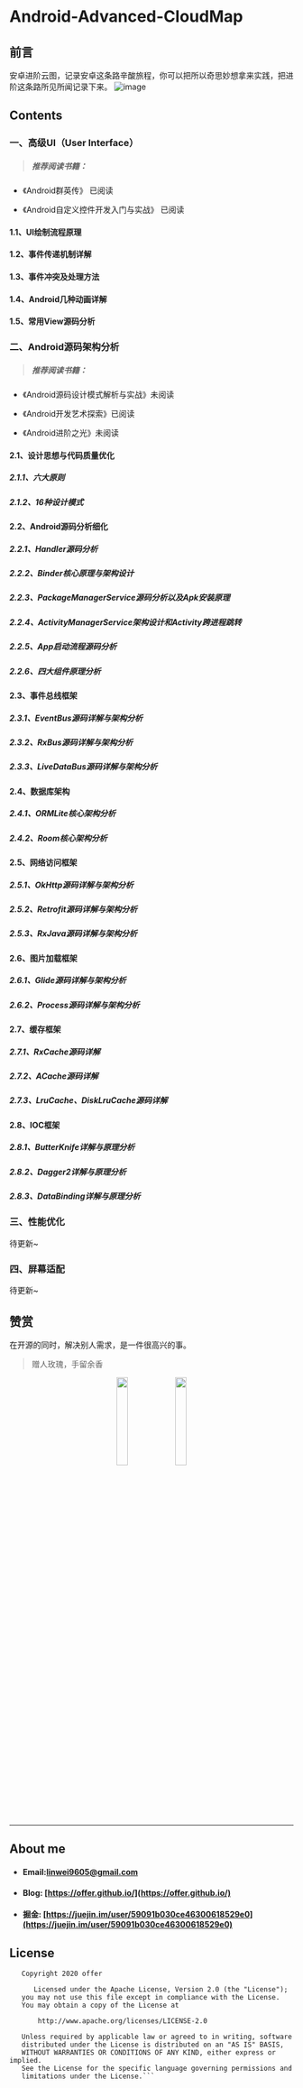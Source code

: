 # Android-Advanced-CloudMap

## 前言

 安卓进阶云图，记录安卓这条路辛酸旅程，你可以把所以奇思妙想拿来实践，把进阶这条路所见所闻记录下来。
 ![image](https://github.com/WeiSmart/Android-Advanced-CloudMap/blob/master/screenshots/InkedAndroid-Advanced-CloudMap.jpg)

## Contents

### 一、高级UI（User Interface）

> ##### 推荐阅读书籍：

- 《Android群英传》  已阅读

- 《Android自定义控件开发入门与实战》 已阅读

#### 1.1、UI绘制流程原理

#### 1.2、事件传递机制详解

#### 1.3、事件冲突及处理方法

####  1.4、Android几种动画详解

#### 1.5、常用View源码分析

### 二、Android源码架构分析

> ##### 推荐阅读书籍：

- 《Android源码设计模式解析与实战》未阅读

- 《Android开发艺术探索》已阅读

- 《Android进阶之光》未阅读

####  2.1、设计思想与代码质量优化

#####  2.1.1、六大原则

##### 2.1.2、16种设计模式

#### 2.2、Android源码分析细化

##### 2.2.1、Handler源码分析

##### 2.2.2、Binder核心原理与架构设计

##### 2.2.3、PackageManagerService源码分析以及Apk安装原理

##### 2.2.4、ActivityManagerService架构设计和Activity跨进程跳转

##### 2.2.5、App启动流程源码分析

##### 2.2.6、四大组件原理分析

#### 2.3、事件总线框架

##### 2.3.1、EventBus源码详解与架构分析

##### 2.3.2、RxBus源码详解与架构分析

##### 2.3.3、LiveDataBus源码详解与架构分析

#### 2.4、数据库架构

##### 2.4.1、ORMLite核心架构分析

##### 2.4.2、Room核心架构分析

#### 2.5、网络访问框架

##### 2.5.1、OkHttp源码详解与架构分析

##### 2.5.2、Retrofit源码详解与架构分析

##### 2.5.3、RxJava源码详解与架构分析

#### 2.6、图片加载框架

##### 2.6.1、Glide源码详解与架构分析

##### 2.6.2、Process源码详解与架构分析

#### 2.7、缓存框架

##### 2.7.1、RxCache源码详解

##### 2.7.2、ACache源码详解

##### 2.7.3、LruCache、DiskLruCache源码详解

#### 2.8、IOC框架

##### 2.8.1、ButterKnife详解与原理分析

##### 2.8.2、Dagger2详解与原理分析

##### 2.8.3、DataBinding详解与原理分析

### 三、性能优化

待更新~

### 四、屏幕适配

待更新~

## 赞赏

在开源的同时，解决别人需求，是一件很高兴的事。
> 赠人玫瑰，手留余香

<div align="center">
<img src="https://github.com/WeiSmart/tablayout/blob/master/screenshots/weixin_pay.jpg" width=20%>
<img src="https://github.com/WeiSmart/tablayout/blob/master/screenshots/zifubao_pay.jpg" width=20%>
</div>

---

## About me
- #### Email:linwei9605@gmail.com   
- #### Blog: [https://offer.github.io/](https://offer.github.io/)
- #### 掘金: [https://juejin.im/user/59091b030ce46300618529e0](https://juejin.im/user/59091b030ce46300618529e0)

## License
```
   Copyright 2020 offer

      Licensed under the Apache License, Version 2.0 (the "License");
   you may not use this file except in compliance with the License.
   You may obtain a copy of the License at

       http://www.apache.org/licenses/LICENSE-2.0

   Unless required by applicable law or agreed to in writing, software
   distributed under the License is distributed on an "AS IS" BASIS,
   WITHOUT WARRANTIES OR CONDITIONS OF ANY KIND, either express or implied.
   See the License for the specific language governing permissions and
   limitations under the License.```

```
